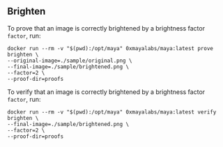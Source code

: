 ## Brighten

To prove that an image is correctly brightened by a brightness factor `factor`, run:
```shell
docker run --rm -v "$(pwd):/opt/maya" 0xmayalabs/maya:latest prove brighten \
--original-image=./sample/original.png \
--final-image=./sample/brightened.png \
--factor=2 \
--proof-dir=proofs
```

To verify that an image is correctly brightened by a brightness factor `factor`, run:
```shell
docker run --rm -v "$(pwd):/opt/maya" 0xmayalabs/maya:latest verify brighten \
--final-image=./sample/brightened.png \
--factor=2 \
--proof-dir=proofs
```